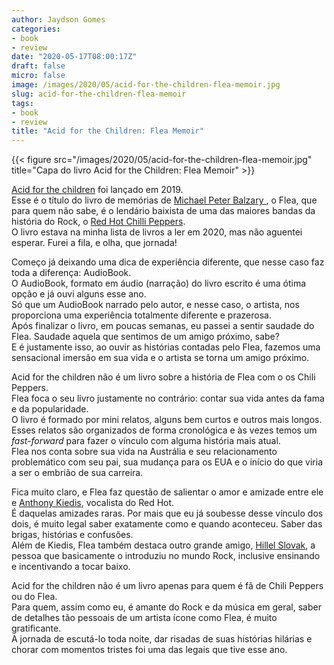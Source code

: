 ```yaml
---
author: Jaydson Gomes
categories:
- book
- review
date: "2020-05-17T08:00:17Z"
draft: false
micro: false
image: /images/2020/05/acid-for-the-children-flea-memoir.jpg
slug: acid-for-the-children-flea-memoir
tags:
- book
- review
title: "Acid for the Children: Flea Memoir"
---
```

{{< figure src="/images/2020/05/acid-for-the-children-flea-memoir.jpg" title="Capa do livro Acid for the Children: Flea Memoir" >}}  

[Acid for the children](https://www.goodreads.com/book/show/39667068-acid-for-the-children) foi lançado em 2019.  
Esse é o título do livro de memórias de [Michael Peter Balzary ](https://en.wikipedia.org/wiki/Flea_(musician)), o Flea, que para quem não sabe, é o lendário baixista de uma das maiores bandas da história do Rock, o [Red Hot Chilli Peppers](https://en.wikipedia.org/wiki/Red_Hot_Chili_Peppers).  
O livro estava na minha lista de livros a ler em 2020, mas não aguentei esperar. Furei a fila, e olha, que jornada!  

Começo já deixando uma dica de experiência diferente, que nesse caso faz toda a diferença: AudioBook.  
O AudioBook, formato em áudio (narração) do livro escrito é uma ótima opção e já ouvi alguns esse ano.  
Só que um AudioBook narrado pelo autor, e nesse caso, o artista, nos proporciona uma experiência totalmente diferente e prazerosa.  
Após finalizar o livro, em poucas semanas, eu passei a sentir saudade do Flea. Saudade aquela que sentimos de um amigo próximo, sabe?  
E é justamente isso, ao ouvir as histórias contadas pelo Flea, fazemos uma sensacional imersão em sua vida e o artista se torna um amigo próximo.  

Acid for the children não é um livro sobre a história de Flea com o os Chili Peppers.  
Flea foca o seu livro justamente no contrário: contar sua vida antes da fama e da popularidade.  
O livro é formado por mini relatos, alguns bem curtos e outros mais longos.  
Esses relatos são organizados de forma cronológica e às vezes temos um _fast-forward_ para fazer o vínculo com alguma história mais atual.  
Flea nos conta sobre sua vida na Austrália e seu relacionamento problemático com seu pai, sua mudança para os EUA e o início do que viria a ser o embrião de sua carreira.  

Fica muito claro, e Flea faz questão de salientar o amor e amizade entre ele e [Anthony Kiedis](https://en.wikipedia.org/wiki/Anthony_Kiedis), vocalista do Red Hot.  
É daquelas amizades raras. Por mais que eu já soubesse desse vínculo dos dois, é muito legal saber exatamente como e quando aconteceu. Saber das brigas, histórias e confusões.  
Além de Kiedis, Flea também destaca outro grande amigo, [Hillel Slovak](https://en.wikipedia.org/wiki/Hillel_Slovak), a pessoa que basicamente o introduziu no mundo Rock, inclusive ensinando e incentivando a tocar baixo.  

Acid for the children não é um livro apenas para quem é fã de Chili Peppers ou do Flea.  
Para quem, assim como eu, é amante do Rock e da música em geral, saber de detalhes tão pessoais de um artista ícone como Flea, é muito gratificante.  
A jornada de escutá-lo toda noite, dar risadas de suas histórias hilárias e chorar com momentos tristes foi uma das legais que tive esse ano.  